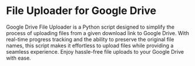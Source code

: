 # File Uploader for Google Drive
 Google Drive File Uploader is a Python script designed to simplify the process of uploading files from a given download link to Google Drive. With real-time progress tracking and the ability to preserve the original file names, this script makes it effortless to upload files while providing a seamless experience. Enjoy hassle-free file uploads to your Google Drive with ease.
